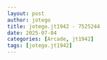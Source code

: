 ```yaml
---
layout: post
author: jotego
title: jotego.jt1942 - 7525244
date: 2025-07-04
categories: [Arcade, jt1942]
tags: [jotego.jt1942]
---
```


